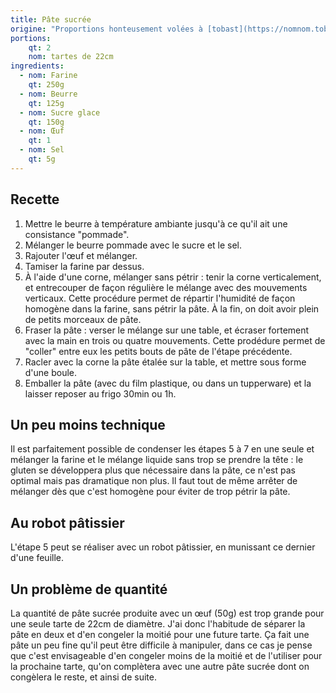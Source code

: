 ```yaml
---
title: Pâte sucrée
origine: "Proportions honteusement volées à [tobast](https://nomnom.tobast.fr/recettes/patisserie/pate_sucree/)"
portions:
    qt: 2
    nom: tartes de 22cm
ingredients:
  - nom: Farine
    qt: 250g
  - nom: Beurre
    qt: 125g
  - nom: Sucre glace
    qt: 150g
  - nom: Œuf
    qt: 1
  - nom: Sel
    qt: 5g
---
```


Recette
-------

1. Mettre le beurre à température ambiante jusqu'à ce qu'il ait une consistance "pommade".
2. Mélanger le beurre pommade avec le sucre et le sel.
3. Rajouter l'œuf et mélanger.
4. Tamiser la farine par dessus.
5. À l'aide d'une corne, mélanger sans pétrir : tenir la corne verticalement, et entrecouper de façon régulière le mélange avec des mouvements verticaux. Cette procédure permet de répartir l'humidité de façon homogène dans la farine, sans pétrir la pâte. À la fin, on doit avoir plein de petits morceaux de pâte.
6. Fraser la pâte : verser le mélange sur une table, et écraser fortement avec la main en trois ou quatre mouvements. Cette prodédure permet de "coller" entre eux les petits bouts de pâte de l'étape précédente.
7. Racler avec la corne la pâte étalée sur la table, et mettre sous forme d'une boule.
8. Emballer la pâte (avec du film plastique, ou dans un tupperware) et la laisser reposer au frigo 30min ou 1h.

Un peu moins technique
----------------------

Il est parfaitement possible de condenser les étapes 5 à 7 en une seule et mélanger la farine et le mélange liquide sans trop se prendre la tête : le gluten se développera plus que nécessaire dans la pâte, ce n'est pas optimal mais pas dramatique non plus.
Il faut tout de même arrêter de mélanger dès que c'est homogène pour éviter de trop pétrir la pâte.

Au robot pâtissier
------------------

L'étape 5 peut se réaliser avec un robot pâtissier, en munissant ce dernier d'une feuille.

Un problème de quantité
-----------------------

La quantité de pâte sucrée produite avec un œuf (50g) est trop grande pour une seule tarte de 22cm de diamètre.
J'ai donc l'habitude de séparer la pâte en deux et d'en congeler la moitié pour une future tarte. Ça fait une pâte un peu fine qu'il peut être difficile à manipuler, dans ce cas je pense que c'est envisageable d'en congeler moins de la moitié et de l'utiliser pour la prochaine tarte, qu'on complètera avec une autre pâte sucrée dont on congèlera le reste, et ainsi de suite.
